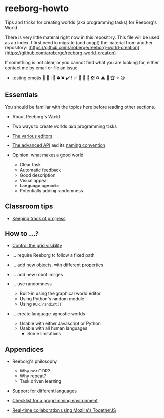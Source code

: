 # reeborg-howto
Tips and tricks for creating worlds (aka programming tasks) for Reeborg's World

There is very little material right now in this repository. This file will
be used as an index.  I first need to migrate (and adapt) the material
from another repository: [https://github.com/aroberge/reeborg-world-creation](https://github.com/aroberge/reeborg-world-creation)

If something is not clear, or you cannot find what you are looking for,
either contact me by email or file an issue.

* testing emojis :key: :memo: :information_source: :no_entry_sign: :no_entry: :x: :heavy_check_mark: :heavy_exclamation_mark: :white_check_mark:
:large_blue_circle: :red_circle: :large_orange_diamond: :negative_squared_cross_mark: :recycle: :warning: :construction: :trophy: :star: :smiley:

## Essentials

You should be familiar with the topics here before reading other sections.

* About Reeborg's World

* Two ways to create worlds _aka_ programming tasks

* [The various editors](src/editors.md)

* [The advanced API](https://aroberge.github.io/reeborg-api/RUR.html) and its [naming convention](src/naming_convention.md)

* Opinion: what makes a good world

    - Clear task
    - Automatic feedback
    - Good description
    - Visual appeal
    - Language agnostic
    - Potentially adding randomness

## Classroom tips

* [Keeping track of progress](src/user_progress.md)

## How to ...?

* [Control the grid visibility](src/visible_grid.md)

* ... require Reeborg to follow a fixed path

* ... add new objects, with different properties

* ... add new robot images

* ... use randomness

    - Built-in using the graphical world editor
    - Using Python's random module
    - Using `RUR.randint()`

* ... create language-agnostic worlds

    - Usable with either Javascript or Python
    - Usable with all human languages
        * Some limitations



## Appendices

* Reeborg's philosophy

    - Why not OOP?
    - Why repeat?
    - Task driven learning

* [Support for different languages](src/international.md)

* [Checklist for a programming environment](src/checklist.md)

* [Real-time collaboration using Mozilla's TogetherJS](src/togetherjs.md)
